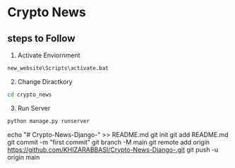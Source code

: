 
# Crypto News

## steps to Follow

1. Activate Enviornment
```cmd
new_website\Scripts\activate.bat 
```

2. Change Diractkory
```cmd
cd crypto_news
```
3. Run Server
```cmd
python manage.py runserver
```

echo "# Crypto-News-Django-" >> README.md
git init
git add README.md
git commit -m "first commit"
git branch -M main
git remote add origin https://github.com/KHIZARABBASI/Crypto-News-Django-.git
git push -u origin main